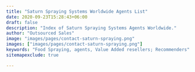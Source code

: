 ```yaml
---
title: "Saturn Spraying Systems Worldwide Agents List"
date: 2020-09-23T15:28:43+06:00
draft: false
description: "Index of Saturn Spraying Systems Agents Worldwide."
author: "Outsourced Sales"
image: "images/pages/contact-saturn-spraying.png"
images: ["images/pages/contact-saturn-spraying.png"]
keywords: "Food Spraying, agents, Value Added resellers; Recommenders"
sitemapexclude: true

---
```

